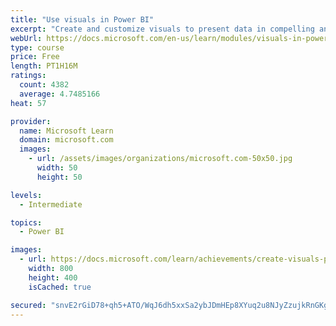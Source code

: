 ```yaml
---
title: "Use visuals in Power BI"
excerpt: "Create and customize visuals to present data in compelling and insightful ways."
webUrl: https://docs.microsoft.com/en-us/learn/modules/visuals-in-power-bi/
type: course
price: Free
length: PT1H16M
ratings:
  count: 4382
  average: 4.7485166
heat: 57

provider:
  name: Microsoft Learn
  domain: microsoft.com
  images:
    - url: /assets/images/organizations/microsoft.com-50x50.jpg
      width: 50
      height: 50

levels:
  - Intermediate

topics:
  - Power BI

images:
  - url: https://docs.microsoft.com/learn/achievements/create-visuals-power-bi-desktop-social.png
    width: 800
    height: 400
    isCached: true

secured: "snvE2rGiD78+qh5+ATO/WqJ6dh5xxSa2ybJDmHEp8XYuq2u8NJyZzujkRnGKgy2NPzjyBxzAUctxqFfzliiJoorpJc1n3V/6b6jlQnuGwtzrF2uktopxsPLQP6+6U4gi6srP95bg7xdfy/X49H5LVTkPQZXRXDgouvVFa+UTBPfOApI6rRmmAJuKJnyM+SmAhATQ2iTaD33Xwd6uVWj8w9wtGj2U69M5Vhhes2OTP5/Mms8sPeY0KKbjKmeRb+s2B0Ju0a24mHUpxTEHLhYr1WAi2HqMD51//dnZidgFlNsi2YPIuCE8dPYFLAn+lOdRVEnFfO67ValsaamAEu5DIZq93xm83VL1GWx0BEnmqFMdznMPGgsAtnBkhJprTxQCGkE2bAgB+M+orM7+2sB1G0pJG0vjVZo8aq8KrTnzz2w=;PzCACFkcA89paXWjyT41Hg=="
---
```


